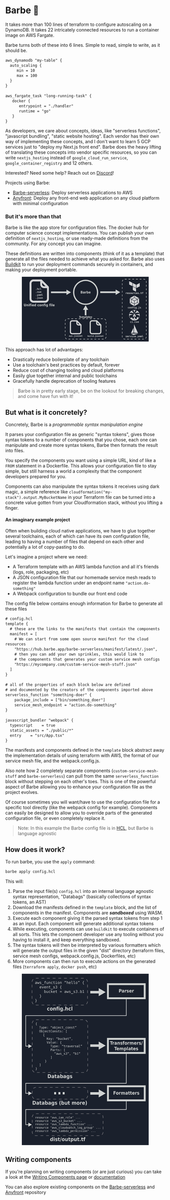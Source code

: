 # Barbe 🧔

It takes more than 100 lines of terraform to configure autoscaling on a DynamoDB.
It takes 22 intricately connected resources to run a container image on AWS Fargate.

Barbe turns both of these into 6 lines. Simple to read, simple to write, as it should be.
```hcl
aws_dynamodb "my-table" {
  auto_scaling {
     min = 10
     max = 100
  }
}

aws_fargate_task "long-running-task" {
   docker {
      entrypoint = "./handler"
      runtime = "go"
   }
}
```

As developers, we care about concepts, ideas, like "serverless functions", "javascript bundling", "static website hosting".
Each vendor has their own way of implementing these concepts, and I don't want to learn 5 GCP services just to "deploy my Next.js front end".
Barbe does the heavy lifting of translating these concepts into vendor specific resources, so you can write `nextjs_hosting` instead of `google_cloud_run_service`, `google_container_registry` and 12 others.

Interested? Need some help? Reach out on [Discord](https://discord.gg/6Cwa6A8nF8)!

Projects using Barbe:
- [Barbe-serverless](https://github.com/Plenituz/barbe-serverless): Deploy serverless applications to AWS
- [Anyfront](https://github.com/Plenituz/anyfront): Deploy any front-end web application on any cloud platform with minimal configuration

### But it's more than that

Barbe is like the app store for configuration files. The docker hub for computer science concept implementations. 
You can publish your own definition of `nextjs_hosting`, or use ready-made definitions from the community.
For any concept you can imagine.

These definitions are written into components (think of it as a template) that generate all the files needed to achieve what you asked for. Barbe also uses [Buildkit](https://github.com/moby/buildkit) to run your deployment commands securely in containers, and making your deployment portable.

<p align="center">
  <img src="./readme_img_1.png" width="400" />
</p>

This approach has lot of advantages:
- Drastically reduce boilerplate of any toolchain
- Use a toolchain's best practices by default, forever
- Reduce cost of changing tooling and cloud platforms
- Easily glue together internal and public toolchains
- Gracefully handle deprecation of tooling features

> Barbe is in pretty early stage, be on the lookout for breaking changes, and come have fun with it!

## But what is it concretely?

Concretely, Barbe is a _programmable syntax manipulation engine_

It parses your configuration file as generic "syntax tokens", gives those syntax tokens to a number of components that you chose, 
each one can manipulate and create more syntax tokens, Barbe then formats the result into files.

You specify the components you want using a simple URL, kind of like a `FROM` statement in a Dockerfile.
This allows your configuration file to stay simple, but still harness a world a complexity that the component developers prepared for you.

Components can also manipulate the syntax tokens it receives using dark magic, a simple reference like `cloudformation("my-stack").output.MyBucketName` in your Terraform file can be turned
into a concrete value gotten from your Cloudformation stack, without you lifting a finger.

#### An imaginary example project

Often when building cloud native applications, we have to glue together several toolchains, 
each of which can have its own configuration file, leading to having a number of files that depend on each other and 
potentially a lot of copy-pasting to do.

Let's imagine a project where we need:
 - A Terraform template with an AWS lambda function and all it's friends (logs, role, packaging, etc)
 - A JSON configuration file that our homemade service mesh reads to register the lambda function under an endpoint name `"action.do-something"`
 - A Webpack configuration to bundle our front end code

The config file below contains enough information for Barbe to generate all these files
```hcl
# config.hcl
template {
  # these are the links to the manifests that contain the components
  manifest = [
    # We can start from some open source manifest for the cloud resources
    "https://hub.barbe.app/barbe-serverless/manifest/latest/.json",
    # then you can add your own sprinkles, this would link to
    # the components that generates your custom service mesh configs
    "https://mycompany.com/custom-service-mesh-stuff.json"
  ]
}

# all of the properties of each block below are defined 
# and documented by the creators of the components imported above
serverless_function "something-doer" {
    package_include = ["bin/something_doer"]
    service_mesh_endpoint = "action.do-something"
}

javascript_bundler "webpack" {
  typescript    = true
  static_assets = "./public/*"
  entry    = "src/App.tsx"
}
```

The manifests and components defined in the `template` block abstract away the implementation details of using terraform with AWS, the format of our service mesh file, and the webpack.config.js. 

Also note how 2 completely separate components (`custom-service-mesh-stuff` and `barbe-serverless`) can pull from the same 
`serverless_function` block without stepping on each other's toes. 
This is one of the powerful aspect of Barbe allowing you to enhance your configuration file as the project evolves.

Of course sometimes you will want/have to use the configuration file for a specific tool directly (like the webpack config for example).
Components can easily be designed to allow you to override parts of the generated configuration file, or even completely replace it.

> Note: In this example the Barbe config file is in [HCL](https://github.com/hashicorp/hcl), but Barbe is language agnostic

## How does it work?

To run barbe, you use the `apply` command: 
```bash
barbe apply config.hcl
```

This will:

1. Parse the input file(s) `config.hcl` into an internal language agnostic syntax representation, "Databags" (basically collections of syntax tokens, an AST)
2. Download the manifests defined in the `template` block, and the list of components in the manifest. Components are **_sandboxed_** using WASM.
3. Execute each component giving it the parsed syntax tokens from step 1 as an input. Each component will generate additional syntax tokens
4. While executing, components can use `buildkit` to execute containers of all sorts. This lets the component developer use any tooling without you having to install it, and keep everything sandboxed.
5. The syntax tokens will then be interpreted by various formatters which will generate the output files in the given "dist" directory (terraform files, service mesh configs, webpack.config.js, Dockerfiles, etc)
6. More components can then run to execute actions on the generated files (`terraform apply`, `docker push`, etc)

<p align="center">
  <img src="./readme_img_2.png" width="400" />
</p>

## Writing components

If you're planning on writing components (or are just curious) you can take a look at the [Writing Components page](./docs/writing-components.md) or [documentation](./docs/README.md)

You can also explore existing components on the [Barbe-serverless](https://github.com/Plenituz/barbe-serverless) and [Anyfront](https://github.com/Plenituz/anyfront) repository